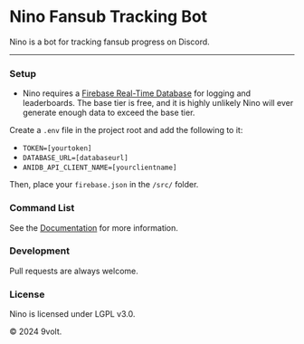 # Nino Fansub Tracking Bot

Nino is a bot for tracking fansub progress on Discord.

****

### Setup

 - Nino requires a [Firebase Real-Time Database](https://firebase.google.com/docs/database) for logging and leaderboards. The base tier is free, and it is highly unlikely Nino will ever generate enough data to exceed the base tier.

Create a `.env` file in the project root and add the following to it: 

 - `TOKEN=[yourtoken]`
 - `DATABASE_URL=[databaseurl]`
 - `ANIDB_API_CLIENT_NAME=[yourclientname]`

Then, place your `firebase.json` in the `/src/` folder.

### Command List

See the [Documentation](./docs.md) for more information.

### Development

Pull requests are always welcome.

### License

Nino is licensed under LGPL v3.0.


© 2024 9volt.
